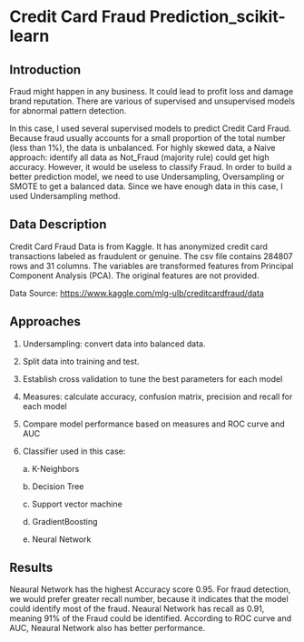 # Credit Card Fraud Prediction_scikit-learn

## Introduction
Fraud might happen in any business. It could lead to profit loss and damage brand reputation. There are various of supervised and unsupervised models for abnormal pattern detection. 

In this case, I used several supervised models to predict Credit Card Fraud. Because fraud usually accounts for a small proportion of the total number (less than 1%), the data is unbalanced. For highly skewed data, a Naive approach: identify all data as Not_Fraud (majority rule) could get high accuracy. However, it would be useless to classify Fraud. In order to build a better prediction model, we need to use Undersampling, Oversampling or SMOTE to get a balanced data. Since we have enough data in this case, I used Undersampling method.

## Data Description

Credit Card Fraud Data is from Kaggle. It has anonymized credit card transactions labeled as fraudulent or genuine. The csv file contains  284807 rows and 31 columns. The variables are transformed features from Principal Component Analysis (PCA). The original features are not provided.

Data Source: https://www.kaggle.com/mlg-ulb/creditcardfraud/data

## Approaches

1. Undersampling: convert data into balanced data.

2. Split data into training and test.

3. Establish cross validation to tune the best parameters for each model

4. Measures: calculate accuracy, confusion matrix, precision and recall for each model

5. Compare model performance based on measures and ROC curve and AUC

6. Classifier used in this case:

   a. K-Neighbors

   b. Decision Tree

   c. Support vector machine

   d. GradientBoosting

   e. Neural Network

## Results

Neaural Network has the highest Accuracy score 0.95. For fraud detection, we would prefer greater recall number, because it indicates that the model could identify most of the fraud. Neaural Network has recall as 0.91, meaning 91% of the Fraud could be identified. According to ROC curve and AUC, Neaural Network also has better performance.